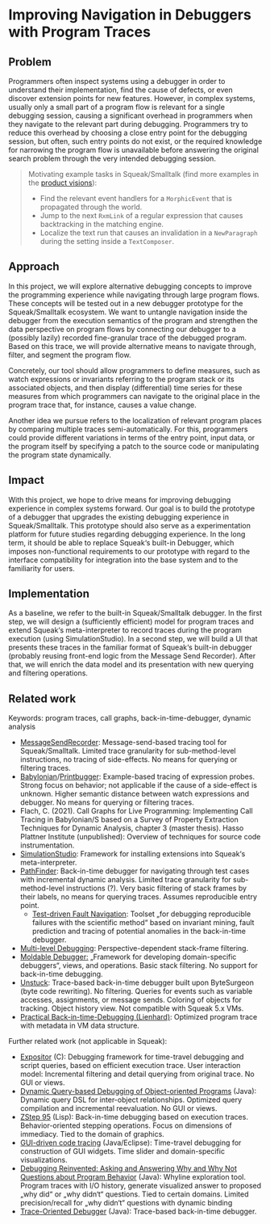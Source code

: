 # Improving Navigation in Debuggers with Program Traces

## Problem

Programmers often inspect systems using a debugger in order to understand their implementation, find the cause of defects, or even discover extension points for new features. However, in complex systems, usually only a small part of a program flow is relevant for a single debugging session, causing a significant overhead in programmers when they navigate to the relevant part during debugging. Programmers try to reduce this overhead by choosing a close entry point for the debugging session, but often, such entry points do not exist, or the required knowledge for narrowing the program flow is unavailable before answering the original search problem through the very intended debugging session.

> Motivating example tasks in Squeak/Smalltalk (find more examples in the [product visions](./product-visions.md)):
>
> - Find the relevant event handlers for a `MorphicEvent` that is propagated through the world.
> - Jump to the next `RxmLink` of a regular expression that causes backtracking in the matching engine.
> - Localize the text run that causes an invalidation in a `NewParagraph` during the setting inside a `TextComposer`.

## Approach

In this project, we will explore alternative debugging concepts to improve the programming experience while navigating through large program flows. These concepts will be tested out in a new debugger prototype for the Squeak/Smalltalk ecosystem. We want to untangle navigation inside the debugger from the execution semantics of the program and strengthen the data perspective on program flows by connecting our debugger to a (possibly lazily) recorded fine-granular trace of the debugged program. Based on this trace, we will provide alternative means to navigate through, filter, and segment the program flow.

Concretely, our tool should allow programmers to define measures, such as watch expressions or invariants referring to the program stack or its associated objects, and then display (differential) time series for these measures from which programmers can navigate to the original place in the program trace that, for instance, causes a value change.

Another idea we pursue refers to the localization of relevant program places by comparing multiple traces semi-automatically. For this, programmers could provide different variations in terms of the entry point, input data, or the program itself by specifying a patch to the source code or manipulating the program state dynamically.

## Impact

With this project, we hope to drive means for improving debugging experience in complex systems forward. Our goal is to build the prototype of a debugger that upgrades the existing debugging experience in Squeak/Smalltalk. This prototype should also serve as a experimentation platform for future studies regarding debugging experience. In the long term, it should be able to replace Squeak‘s built-in Debugger, which imposes non-functional requirements to our prototype with regard to the interface compatibility for integration into the base system and to the familiarity for users.

## Implementation

As a baseline, we refer to the built-in Squeak/Smalltalk debugger. In the first step, we will design a (sufficiently efficient) model for program traces and extend Squeak‘s meta-interpreter to record traces during the program execution (using SimulationStudio). In a second step, we will build a UI that presents these traces in the familiar format of Squeak‘s built-in debugger (probably reusing front-end logic from the Message Send Recorder). After that, we will enrich the data model and its presentation with new querying and filtering operations.

## Related work

Keywords: program traces, call graphs, back-in-time-debugger, dynamic analysis

- [MessageSendRecorder](https://github.com/hpi-swa/MessageSendRecorder): Message-send-based tracing tool for Squeak/Smalltalk. Limited trace granularity for sub-method-level instructions, no tracing of side-effects. No means for querying or filtering traces.
- [Babylonian](https://github.com/hpi-swa-lab/babylonian-programming-smalltalk)/[Printbugger](https://github.com/hpi-swa-lab/babylonian-programming-smalltalk/tree/a8490832b0dd33fa968143a1cbd8d0bc0e8b2405/packages/Babylonian-Printbugger.package/BPPrintbugger.class): Example-based tracing of expression probes. Strong focus on behavior; not applicable if the cause of a side-effect is unknown. Higher semantic distance between watch expressions and debugger. No means for querying or filtering traces.
- Flach, C. (2021). Call Graphs for Live Programming: Implementing Call Tracing in Babylonian/S based on a Survey of Property Extraction Techniques for Dynamic Analysis, chapter 3 (master thesis). Hasso Plattner Institute (unpublished): Overview of techniques for source code instrumentation.
- [SimulationStudio](https://github.com/LinqLover/SimulationStudio): Framework for installing extensions into Squeak‘s meta-interpreter.
- [PathFinder](https://www.hpi.uni-potsdam.de/hirschfeld/trac/SqueakCommunityProjects/wiki/path%3ApathFinder): Back-in-time debugger for navigating through test cases with incremental dynamic analysis. Limited trace granularity for sub-method-level instructions (?). Very basic filtering of stack frames by their labels, no means for querying traces. Assumes reproducible entry point.
  - [Test-driven Fault Navigation](https://www.hpi.uni-potsdam.de/hirschfeld/trac/SqueakCommunityProjects/wiki/path%3Atutorial%3Atdfn): Toolset „for debugging reproducible failures with the scientific method“ based on invariant mining, fault prediction and tracing of potential anomalies in the back-in-time debugger.
- [Multi-level Debugging](https://github.com/abstraktor/multileveldebugging-QoppaS): Perspective-dependent stack-frame filtering.
- [Moldable Debugger:](http://scg.unibe.ch/research/moldabledebugger) „Framework for developing domain-specific debuggers“, views, and operations. Basic stack filtering. No support for back-in-time debugging.
- [Unstuck](https://de.slideshare.net/MarcusDenker/unstuck): Trace-based back-in-time debugger built upon ByteSurgeon (byte code rewriting). No filtering. Queries for events such as variable accesses, assignments, or message sends. Coloring of objects for tracking. Object history view. Not compatible with Squeak 5.x VMs.
- [Practical Back-in-time-Debugging (Lienhard)](http://scg.unibe.ch/archive/phd/lienhard-phd.pdf#practical%20back-in-time%20debugging): Optimized program trace with metadata in VM data structure.

Further related work (not applicable in Squeak):

- [Expositor](https://www.cs.tufts.edu/~jfoster/papers/cs-tr-5021.pdf) (C): Debugging framework for time-travel debugging and script queries, based on efficient execution trace. User interaction model: Incremental filtering and detail querying from original trace. No GUI or views.
- [Dynamic Query-based Debugging of Object-oriented Programs](https://www.cs.purdue.edu/homes/xyzhang/spring07/Papers/query-debugging.pdf) (Java): Dynamic query DSL for inter-object relationships. Optimized query compilation and incremental reevaluation. No GUI or views.
- [ZStep 95](https://web.media.mit.edu/~lieber/Lieberary/ZStep/ZStep-SoftViz/ZStep-SoftViz.html) (Lisp): Back-in-time debugging based on execution traces. Behavior-oriented stepping operations. Focus on dimensions of immediacy. Tied to the domain of graphics.
- [GUI-driven code tracing](https://www.researchgate.net/publication/261442641_GUI_code_tracing_through_direct_program_interaction) (Java/Eclipse): Time-travel debugging for construction of GUI widgets. Time slider and domain-specific visualizations.
- [Debugging Reinvented: Asking and Answering Why and Why Not Questions about Program Behavior](https://faculty.washington.edu/ajko/papers/Ko2008JavaWhyline.pdf) (Java): Whyline exploration tool. Program traces with I/O history, generate visualized answer to proposed „why did“ or „why didn‘t“ questions. Tied to certain domains. Limited precision/recall for „why didn‘t“ questions with dynamic binding
- [Trace-Oriented Debugger](https://www.researchgate.net/publication/220093333_Back_to_the_Future_Omniscient_Debugging) (Java): Trace-based back-in-time debugger.